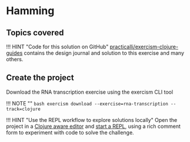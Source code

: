 # Hamming


## Topics covered



!!! HINT "Code for this solution on GitHub"
    [practicalli/exercism-clojure-guides](https://github.com/practicalli/exercism-clojure-guides/) contains the design journal and solution to this exercise and many others.


## Create the project

Download the RNA transcription exercise using the exercism CLI tool

!!! NOTE ""
    ```bash
    exercism download --exercise=rna-transcription --track=clojure
    ```

!!! HINT "Use the REPL workflow to explore solutions locally"
    Open the project in a [Clojure aware editor](/clojure/clojure-editors) and [start a REPL](/clojure/coding-challenges/exercism/#repl-workflow), using a rich comment form to experiment with code to solve the challenge.
